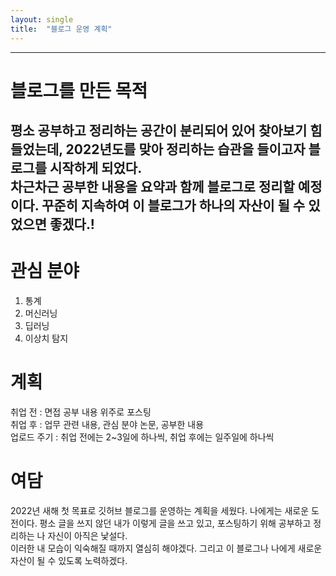 ```yaml
---
layout: single
title:  "블로그 운영 계획"
---
```


--- 
# 블로그를 만든 목적
평소 공부하고 정리하는 공간이 분리되어 있어 찾아보기 힘들었는데, 2022년도를 맞아 정리하는 습관을 들이고자 블로그를 시작하게 되었다.  
차근차근 공부한 내용을 요약과 함께 블로그로 정리할 예정이다. 꾸준히 지속하여 이 블로그가 하나의 자산이 될 수 있었으면 좋겠다.!  
--- 

# 관심 분야
1. 통계
2. 머신러닝
3. 딥러닝
4. 이상치 탐지

# 계획
취업 전 : 면접 공부 내용 위주로 포스팅  
취업 후 : 업무 관련 내용, 관심 분야 논문, 공부한 내용  
업로드 주기 : 취업 전에는 2~3일에 하나씩, 취업 후에는 일주일에 하나씩

# 여담
2022년 새해 첫 목표로 깃허브 블로그를 운영하는 계획을 세웠다. 나에게는 새로운 도전이다. 평소 글을 쓰지 않던 내가 이렇게 글을 쓰고 있고, 포스팅하기 위해 공부하고 정리하는 나 자신이 아직은 낯설다.  
이러한 내 모습이 익숙해질 때까지 열심히 해야겠다. 그리고 이 블로그나 나에게 새로운 자산이 될 수 있도록 노력하겠다.
